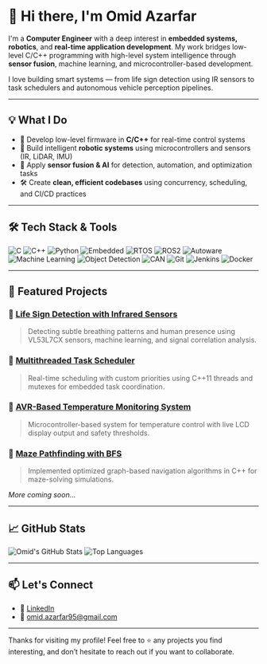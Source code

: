 # 👋 Hi there, I'm Omid Azarfar

I'm a **Computer Engineer** with a deep interest in **embedded systems, robotics**, and **real-time application development**. My work bridges low-level C/C++ programming with high-level system intelligence through **sensor fusion**, machine learning, and microcontroller-based development.

I love building smart systems — from life sign detection using IR sensors to task schedulers and autonomous vehicle perception pipelines.

---

## 💡 What I Do

- 🔧 Develop low-level firmware in **C/C++** for real-time control systems
- 🤖 Build intelligent **robotic systems** using microcontrollers and sensors (IR, LiDAR, IMU)
- 🧠 Apply **sensor fusion & AI** for detection, automation, and optimization tasks
- 🛠️ Create **clean, efficient codebases** using concurrency, scheduling, and CI/CD practices

---

## 🛠️ Tech Stack & Tools

![C](https://img.shields.io/badge/C-00599C?style=flat&logo=c&logoColor=white)
![C++](https://img.shields.io/badge/C++-00599C?style=flat&logo=cplusplus&logoColor=white)
![Python](https://img.shields.io/badge/Python-3776AB?style=flat&logo=python&logoColor=white)
![Embedded](https://img.shields.io/badge/Embedded%20Systems-009688?style=flat)
![RTOS](https://img.shields.io/badge/RTOS-607D8B?style=flat)
![ROS2](https://img.shields.io/badge/ROS2-22314E?style=flat&logo=ros&logoColor=white)
![Autoware](https://img.shields.io/badge/Autoware-0081C9?style=flat&logo=data:image/svg+xml;base64,...&logoColor=white)
![Machine Learning](https://img.shields.io/badge/Machine%20Learning-FF6F00?style=flat)
![Object Detection](https://img.shields.io/badge/Object%20Detection-795548?style=flat)
![CAN](https://img.shields.io/badge/CAN--Bus-FF9800?style=flat)
![Git](https://img.shields.io/badge/Git-F05032?style=flat&logo=git&logoColor=white)
![Jenkins](https://img.shields.io/badge/Jenkins-D24939?style=flat&logo=jenkins&logoColor=white)
![Docker](https://img.shields.io/badge/Docker-2496ED?style=flat&logo=docker&logoColor=white)


---

## 📌 Featured Projects

### 🔹 [Life Sign Detection with Infrared Sensors](https://github.com/omidazarfar/...)
> Detecting subtle breathing patterns and human presence using VL53L7CX sensors, machine learning, and signal correlation analysis.

### 🔹 [Multithreaded Task Scheduler](https://github.com/omidazarfar/...)
> Real-time scheduling with custom priorities using C++11 threads and mutexes for embedded task coordination.

### 🔹 [AVR-Based Temperature Monitoring System](https://github.com/omidazarfar/...)
> Microcontroller-based system for temperature control with live LCD display output and safety thresholds.

### 🔹 [Maze Pathfinding with BFS](https://github.com/omidazarfar/...)
> Implemented optimized graph-based navigation algorithms in C++ for maze-solving simulations.

*More coming soon...*

---

## 📈 GitHub Stats

![Omid's GitHub Stats](https://github-readme-stats.vercel.app/api?username=omidazarfar&show_icons=true&theme=default)
![Top Languages](https://github-readme-stats.vercel.app/api/top-langs/?username=omidazarfar&layout=compact)

---

## 📫 Let's Connect

- 💼 [LinkedIn](https://linkedin.com/in/omidazarfar)
- 💌 omid.azarfar95@gmail.com

---

Thanks for visiting my profile! Feel free to ⭐️ any projects you find interesting, and don’t hesitate to reach out if you want to collaborate.

